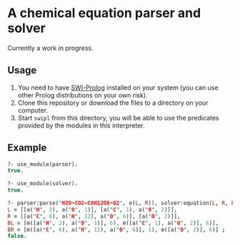 # A chemical equation parser and solver

Currently a work in progress.

## Usage

1. You need to have [SWI-Prolog](https://www.swi-prolog.org/download/stable) installed on your system (you can use other Prolog distributions on your own risk).
2. Clone this repository or download the files to a directory on your computer.
3. Start `swipl` from this directory, you will be able to use the predicates provided by the modules in this interpreter.

## Example

```prolog
?- use_module(parser).
true.

?- use_module(solver).
true.

?- parser:parse("H2O+CO2=C6H12O6+O2", e(L, R)), solver:equation(L, R, BL, BR).
L = [[a("H", 2), a("O", 1)], [a("C", 1), a("O", 2)]],
R = [[a("C", 6), a("H", 12), a("O", 6)], [a("O", 2)]],
BL = [m([a("H", 2), a("O", 1)], 6), m([a("C", 1), a("O", 2)], 6)],
BR = [m([a("C", 6), a("H", 12), a("O", 6)], 1), m([a("O", 2)], 6)] ;
false.
